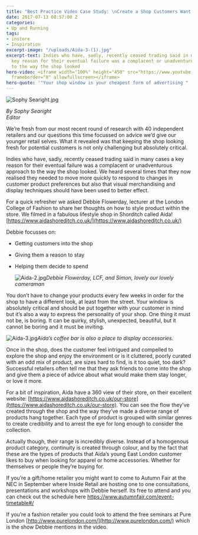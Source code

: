 ```yaml
---
title: "Best Practice Video Case Study: \nCreate a Shop Customers Want to Explore"
date: 2017-07-13 08:57:00 Z
categories:
- Up and Running
tags:
- instore
- Inspiration
excerpt-image: "/uploads/Aida-3-(1).jpg"
excerpt-text: Indies who have, sadly, recently ceased trading said in many cases a
  key reason for their eventual failure was a complacent or unadventurous approach
  to the way the shop looked
hero-video: <iframe width="100%" height="450" src="https://www.youtube.com/embed/1NI4zETSrQs"
  frameborder="0" allowfullscreen></iframe>
hero-quote: '"Your shop window is your cheapest form of advertising " '
---
```


![Sophy Searight.jpg](/uploads/Sophy%20Searight.jpg)

*By Sophy Searight* <br /> *Editor*

We’re fresh from our most recent round of research with 40 independent retailers and our questions this time focussed on advice we’d give our younger retail selves. What it revealed was  that keeping the shop looking fresh for potential customers is not only challenging but absolutely critical.

Indies who have, sadly, recently ceased trading said in many cases a key reason for their eventual failure was a complacent or unadventurous approach to the way the shop looked. We heard several times that they now realised they needed to move more quickly to respond to changes in customer product preferences but also that visual merchandising and display techniques should have been used to better effect.

For a quick refresher we asked Debbie Flowerday, lecturer at the London College of Fashion to share her thoughts on how to style product within the store. We filmed in a fabulous lifestyle shop in Shorditch called Aida! [https://www.aidashoreditch.co.uk/](https://www.aidashoreditch.co.uk/)

Debbie focusses on:

* Getting customers into the shop

* Giving them a reason to stay

* Helping them decide to spend

  ![Aida-2.jpg](/uploads/Aida-2.jpg)*Debbie Flowerday, LCF, and Simon, lovely our lovely cameraman*

You don’t have to change your products every few weeks in order for the shop to have a different look, at least from the street. Your window is absolutely critical and should be put together with your customer in mind but it’s also a way to express the personality of your shop. One thing it must not be, is boring. It can be quirky, stylish, unexpected, beautiful, but it cannot be boring and it must be inviting.

![Aida-3.jpg](/uploads/Aida-3.jpg)*Aida’s coffee bar is also a place to display accessories.*

Once in the shop, does the customer feel intrigued and compelled to explore the shop and enjoy the environment or is it cluttered, poorly curated with an odd mix of product, are sizes hard to find, is it too quiet, too dark? Successful retailers often tell me that they ask friends to come into the shop and give them a piece of advice about what would make them stay longer, or love it more.

For a bit of inspiration, Aida have a 360 view of their store, on their excellent website: [https://www.aidashoreditch.co.uk/our-store](https://www.aidashoreditch.co.uk/our-store). You can see the flow they’ve created through the shop and the way they’ve made a diverse range of products hang together. Each type of product is grouped with similar genres to create credibility and to arrest the eye for long enough to consider the collection.

Actually though, their range is incredibly diverse. Instead of a homogenous product category, continuity is created through colour, and by the fact that these are the types of products that Aida’s young East London customer likes to buy when looking for apparel or home accessories. Whether for themselves or people they’re buying for.

If you’re a gift/home retailer you might want to come to Autumn Fair at the NEC in September where Inside Retail are hosting one to one consultations, presentations and workshops with Debbie herself. Its free to attend and you can check out the schedule here [https://www.autumnfair.com/event-timetable#/
](https://www.autumnfair.com/event-timetable#/)

If you’re a fashion retailer you could look to attend the free seminars at Pure London [http://www.purelondon.com/](http://www.purelondon.com/) which is the show Debbie mentions in the video.